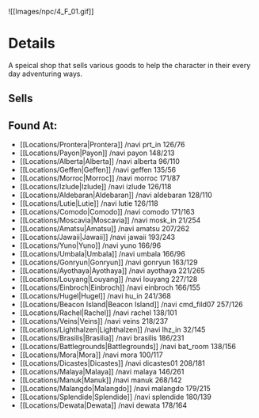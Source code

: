 ![[Images/npc/4_F_01.gif]]

# Details
A speical shop that sells various goods to help the character in their every day adventuring ways.

## Sells

## Found At:
+ [[Locations/Prontera|Prontera]] /navi prt_in 126/76
+ [[Locations/Payon|Payon]] /navi payon 148/213
+ [[Locations/Alberta|Alberta]] /navi alberta 96/110
+ [[Locations/Geffen|Geffen]] /navi geffen 135/56
+ [[Locations/Morroc|Morroc]] /navi morroc 171/87
+ [[Locations/Izlude|Izlude]] /navi izlude 126/118
+ [[Locations/Aldebaran|Aldebaran]] /navi aldebaran 128/110
+ [[Locations/Lutie|Lutie]] /navi lutie 126/118
+ [[Locations/Comodo|Comodo]] /navi comodo 171/163
+ [[Locations/Moscavia|Moscavia]] /navi mosk_in 21/254
+ [[Locations/Amatsu|Amatsu]] /navi amatsu 207/262
+ [[Locations/Jawaii|Jawaii]] /navi jawaii 193/243
+ [[Locations/Yuno|Yuno]] /navi yuno 166/96
+ [[Locations/Umbala|Umbala]] /navi umbala 166/96
+ [[Locations/Gonryun|Gonryun]] /navi gonryun 163/129
+ [[Locations/Ayothaya|Ayothaya]] /navi ayothaya 221/265
+ [[Locations/Louyang|Louyang]] /navi louyang 227/128
+ [[Locations/Einbroch|Einbroch]] /navi einbroch 166/155
+ [[Locations/Hugel|Hugel]] /navi hu_in 241/368
+ [[Locations/Beacon Island|Beacon Island]] /navi cmd_fild07 257/126
+ [[Locations/Rachel|Rachel]] /navi rachel 138/101
+ [[Locations/Veins|Veins]] /navi veins 218/237
+ [[Locations/Lighthalzen|Lighthalzen]] /navi lhz_in 32/145
+ [[Locations/Brasilis|Brasilia]] /navi brasilis 186/231
+ [[Locations/Battlegrounds|Battlegrounds]] /navi bat_room 138/156
+ [[Locations/Mora|Mora]] /navi mora 100/117
+ [[Locations/Dicastes|Dicastes]] /navi dicastes01 208/181
+ [[Locations/Malaya|Malaya]] /navi malaya 146/261
+ [[Locations/Manuk|Manuk]] /navi manuk 268/142
+ [[Locations/Malangdo|Malangdo]] /navi malangdo 179/215
+ [[Locations/Splendide|Splendide]] /navi splendide 180/139
+ [[Locations/Dewata|Dewata]] /navi dewata 178/164



